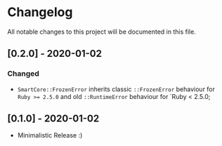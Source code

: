 # Changelog
All notable changes to this project will be documented in this file.

## [0.2.0] - 2020-01-02
### Changed
- `SmartCore::FrozenError` inherits classic `::FrozenError` behaviour for `Ruby >= 2.5.0` and old `::RuntimeError` behaviour for `Ruby < 2.5.0;

## [0.1.0] - 2020-01-02

- Minimalistic Release :)
